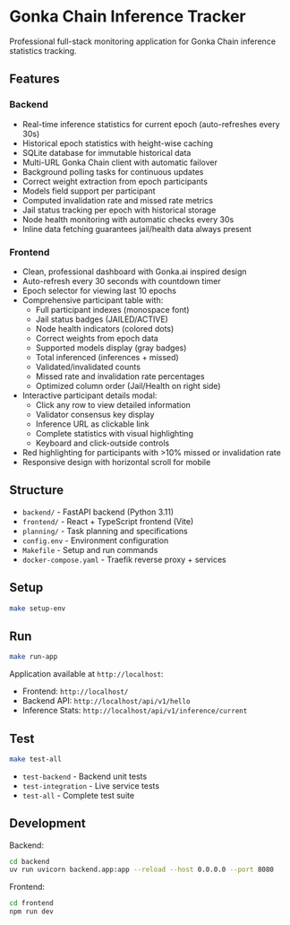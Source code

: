 # Gonka Chain Inference Tracker

Professional full-stack monitoring application for Gonka Chain inference statistics tracking.

## Features

### Backend
- Real-time inference statistics for current epoch (auto-refreshes every 30s)
- Historical epoch statistics with height-wise caching
- SQLite database for immutable historical data
- Multi-URL Gonka Chain client with automatic failover
- Background polling tasks for continuous updates
- Correct weight extraction from epoch participants
- Models field support per participant
- Computed invalidation rate and missed rate metrics
- Jail status tracking per epoch with historical storage
- Node health monitoring with automatic checks every 30s
- Inline data fetching guarantees jail/health data always present

### Frontend
- Clean, professional dashboard with Gonka.ai inspired design
- Auto-refresh every 30 seconds with countdown timer
- Epoch selector for viewing last 10 epochs
- Comprehensive participant table with:
  - Full participant indexes (monospace font)
  - Jail status badges (JAILED/ACTIVE)
  - Node health indicators (colored dots)
  - Correct weights from epoch data
  - Supported models display (gray badges)
  - Total inferenced (inferences + missed)
  - Validated/invalidated counts
  - Missed rate and invalidation rate percentages
  - Optimized column order (Jail/Health on right side)
- Interactive participant details modal:
  - Click any row to view detailed information
  - Validator consensus key display
  - Inference URL as clickable link
  - Complete statistics with visual highlighting
  - Keyboard and click-outside controls
- Red highlighting for participants with >10% missed or invalidation rate
- Responsive design with horizontal scroll for mobile

## Structure

- `backend/` - FastAPI backend (Python 3.11)
- `frontend/` - React + TypeScript frontend (Vite)
- `planning/` - Task planning and specifications
- `config.env` - Environment configuration
- `Makefile` - Setup and run commands
- `docker-compose.yaml` - Traefik reverse proxy + services

## Setup

```bash
make setup-env
```

## Run

```bash
make run-app
```

Application available at `http://localhost`:
- Frontend: `http://localhost/`
- Backend API: `http://localhost/api/v1/hello`
- Inference Stats: `http://localhost/api/v1/inference/current`

## Test

```bash
make test-all
```

- `test-backend` - Backend unit tests
- `test-integration` - Live service tests
- `test-all` - Complete test suite

## Development

Backend:
```bash
cd backend
uv run uvicorn backend.app:app --reload --host 0.0.0.0 --port 8080
```

Frontend:
```bash
cd frontend
npm run dev
```

